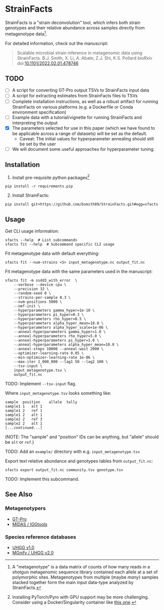 # StrainFacts

StrainFacts is a "strain deconvolution" tool, which infers both strain
genotypes and their relative abundance across samples directly from
metagenotype data[^metagenotype-meaning].

[^metagenotype-meaning]: A "metagenotype" is a data matrix of counts of how
many reads in a shotgun metagenomic sequence library contained each allele at a
set of polymorphic sites.
Metagenotypes from multiple (maybe _many_) samples stacked together form
the main input data-type analyzed by StrainFacts.

For detailed information, check out the manuscript:

> Scalable microbial strain inference in metagenomic data using StrainFacts.
B.J. Smith, X. Li, A. Abate, Z.J. Shi, K.S. Pollard
_bioRxiv_ doi:[10.1101/2022.02.01.478746](https://doi.org/10.1101/2022.02.01.478746)


## TODO

- [ ] A script for converting GT-Pro output TSVs to StrainFacts input data
- [ ] A script for extracting estimates from StrainFacts files to TSVs
- [ ] Complete installation instructions, as well as a robust artifact for
      running StrainFacts on various platforms (e.g. a Dockerfile or Conda
      environment specification)
- [ ] Example data with a tutorial/vignette for running StrainFacts and
      interpreting the output
- [x] The parameters selected for use in this paper (which we have found to be
      applicable across a range of datasets) will be set as the default.
    - Caveat: The initial values for hyperparameter annealing should still be set by the user
- [ ] We will document some useful approaches for hyperparameter tuning.

## Installation

1. Install pre-requisite python packages[^pyro-install]

```
pip install -r requirements.pip
```

[^pyro-install]: Installing PyTorch/Pyro with GPU support may be more challenging.
Consider using a Docker/Singularity container like
[this one](https://hub.docker.com/repository/docker/bsmith89/compbio).

2. Install StrainFacts:

```
pip install git+https://github.com/bsmith89/StrainFacts.git#egg=sfacts
```


## Usage

Get CLI usage information:

```
sfacts --help  # List subcommands
sfacts fit --help  # Subcommand specific CLI usage
```

Fit metagenotype data with default everything:

```
sfacts fit --num-strains <S> input_metagenotype.nc output_fit.nc
```

Fit metagenotype data with the same parameters used in the manuscript:

```
sfacts fit -m ssdd3_with_error  \
    --verbose --device cpu \
    --precision 32 \
    --random-seed 0 \
    --strains-per-sample 0.3 \
    --num-positions 5000 \
    --nmf-init \
    --hyperparameters gamma_hyper=1e-10 \
    --hyperparameters pi_hyper=0.3 \
    --hyperparameters rho_hyper=0.5 \
    --hyperparameters alpha_hyper_mean=10.0 \
    --hyperparameters alpha_hyper_scale=1e-06 \
    --anneal-hyperparameters gamma_hyper=1.0 \
    --anneal-hyperparameters rho_hyper=5.0 \
    --anneal-hyperparameters pi_hyper=1.0 \
    --anneal-hyperparameters alpha_hyper_mean=10.0 \
    --anneal-steps 10000 --anneal-wait 2000 \
    --optimizer-learning-rate 0.05 \
    --min-optimizer-learning-rate 1e-06 \
    --max-iter 1_000_000 --lag1 50 --lag2 100 \
    --tsv-input \
    input_metagenotype.tsv \
    output_fit.nc
```

TODO: Implement `--tsv-input` flag.

Where `input_metagenotype.tsv` looks something like:

```
sample	position	allele	tally
sample1	1	alt	1
sample1	2	ref	1
sample1	2	alt	1
sample2	2	ref	3
sample2	2	alt	1
[...continued...]
```

(NOTE: The "sample" and "position" IDs can be anything, but "allele" should be `alt` or `ref`.)

TODO: Add an `example/` directory with e.g. `input_metagenotype.tsv`

Export text relative abundance and genotypes tables from `output_fit.nc`:

```
sfacts export output_fit.nc community.tsv genotype.tsv
```

TODO: Implement this subcommand.

## See Also

### Metagenotypers
- [GT-Pro](https://github.com/zjshi/gt-pro)
- [MIDAS / IGGtools](https://github.com/czbiohub/iggtools)

### Species reference databases

- [UHGG v1.0](http://ftp.ebi.ac.uk/pub/databases/metagenomics/mgnify_genomes/human-gut/v1.0/)
- [MGnify / UHGG v2.0](https://www.ebi.ac.uk/metagenomics/genome-catalogues/human-gut-v2-0)

